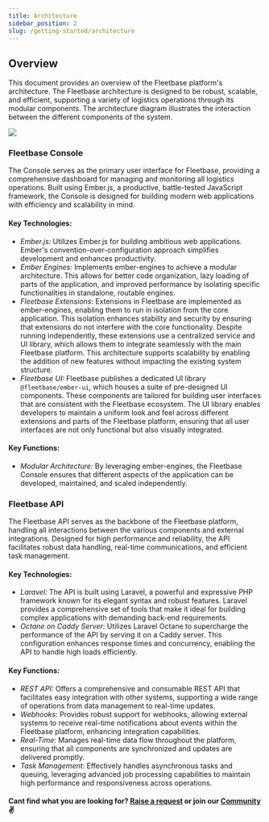 ```yaml
---
title: Architecture
sidebar_position: 2
slug: /getting-started/architecture
---
```


## Overview

This document provides an overview of the Fleetbase platform's architecture. The Fleetbase architecture is designed to be robust, scalable, and efficient, supporting a variety of logistics operations through its modular components. The architecture diagram illustrates the interaction between the different components of the system.

<div style={{display: 'flex', textAlign: 'center', display: 'flex', alignItems: 'center', justifyContent: 'center'}}>
    <img src="/img/fleetbase-architecture-diagram.svg" style={{width: '500px'}} />
</div>

### Fleetbase Console

The Console serves as the primary user interface for Fleetbase, providing a comprehensive dashboard for managing and monitoring all logistics operations. Built using Ember.js, a productive, battle-tested JavaScript framework, the Console is designed for building modern web applications with efficiency and scalability in mind.

#### Key Technologies:

- *Ember.js:* Utilizes Ember.js for building ambitious web applications. Ember's convention-over-configuration approach simplifies development and enhances productivity.
- *Ember Engines:* Implements ember-engines to achieve a modular architecture. This allows for better code organization, lazy loading of parts of the application, and improved performance by isolating specific functionalities in standalone, routable engines. 
- *Fleetbase Extensions*: Extensions in Fleetbase are implemented as ember-engines, enabling them to run in isolation from the core application. This isolation enhances stability and security by ensuring that extensions do not interfere with the core functionality. Despite running independently, these extensions use a centralized service and UI library, which allows them to integrate seamlessly with the main Fleetbase platform. This architecture supports scalability by enabling the addition of new features without impacting the existing system structure.
- *Fleetbase UI:* Fleetbase publishes a dedicated UI library `@fleetbase/ember-ui`, which houses a suite of pre-designed UI components. These components are tailored for building user interfaces that are consistent with the Fleetbase ecosystem. The UI library enables developers to maintain a uniform look and feel across different extensions and parts of the Fleetbase platform, ensuring that all user interfaces are not only functional but also visually integrated.

#### Key Functions:

- *Modular Architecture:* By leveraging ember-engines, the Fleetbase Console ensures that different aspects of the application can be developed, maintained, and scaled independently.

### Fleetbase API

The Fleetbase API serves as the backbone of the Fleetbase platform, handling all interactions between the various components and external integrations. Designed for high performance and reliability, the API facilitates robust data handling, real-time communications, and efficient task management.

#### Key Technologies:

- *Laravel:* The API is built using Laravel, a powerful and expressive PHP framework known for its elegant syntax and robust features. Laravel provides a comprehensive set of tools that make it ideal for building complex applications with demanding back-end requirements.
- *Octane on Caddy Server:* Utilizes Laravel Octane to supercharge the performance of the API by serving it on a Caddy server. This configuration enhances response times and concurrency, enabling the API to handle high loads efficiently.

#### Key Functions:

- *REST API:* Offers a comprehensive and consumable REST API that facilitates easy integration with other systems, supporting a wide range of operations from data management to real-time updates.
- *Webhooks:* Provides robust support for webhooks, allowing external systems to receive real-time notifications about events within the Fleetbase platform, enhancing integration capabilities.
- *Real-Time:* Manages real-time data flow throughout the platform, ensuring that all components are synchronized and updates are delivered promptly.
- *Task Management:* Effectively handles asynchronous tasks and queuing, leveraging advanced job processing capabilities to maintain high performance and responsiveness across operations.

#### Cant find what you are looking for? [Raise a request](https://github.com/fleetbase/docs/issues) or join our [Community](https://discord.gg/HnTqQ6zAVn) ✌️ 